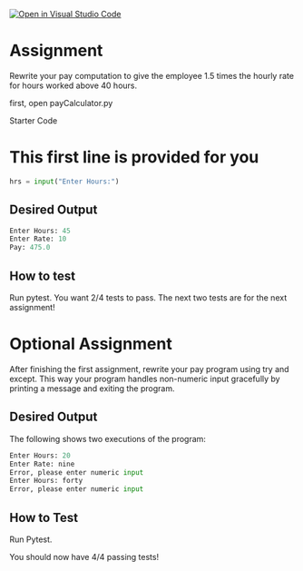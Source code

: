 [![Open in Visual Studio Code](https://classroom.github.com/assets/open-in-vscode-2e0aaae1b6195c2367325f4f02e2d04e9abb55f0b24a779b69b11b9e10269abc.svg)](https://classroom.github.com/online_ide?assignment_repo_id=18706848&assignment_repo_type=AssignmentRepo)
# Assignment
Rewrite your pay computation to give the employee 1.5 times the hourly rate for hours worked above 40 hours.

first, open payCalculator.py

Starter Code
# This first line is provided for you

```python
hrs = input("Enter Hours:")
```

## Desired Output
```python
Enter Hours: 45
Enter Rate: 10
Pay: 475.0
```

## How to test
Run pytest. You want 2/4 tests to pass. The next two tests are for the next assignment!

# Optional Assignment
After finishing the first assignment, rewrite your pay program using try and except.
This way your program handles non-numeric input gracefully by printing a message and exiting the program. 

## Desired Output
The following shows two executions of the program:

```python
Enter Hours: 20
Enter Rate: nine
Error, please enter numeric input
Enter Hours: forty
Error, please enter numeric input
```

## How to Test
Run Pytest.

You should now have 4/4 passing tests!

